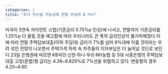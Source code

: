 ```yaml
---
categories: j
title: "추가 빅스텝 가능성에 연말 주담대 8 가나"
---
```

미국이 3연속 자이언트 스텝(기준금리 0.75%p 인상)에 나서고, 연말까지 기준금리를 1.25%p 더 올릴 것을 예고함에 따라 우리나라도 큰 폭의 금리인상이 불가피해졌다.이에 따라 연말 주택담보대출(이하 주담대) 금리가 7%를 넘어 8%대에 이를 것이라는 우려 섞인 전망이 나오면서 주택가격 하락 속 차주들의 이자부담은 더 늘어날 것으로 보인다.23일 은행권에 따르면 KB국민·신한·하나·우리·NH농협 등 5대 시중은행의 주택담보대출 고정(혼합)형 금리는 4.38~6.829%로 7%선을 위협하고 있다. 변동형의 경우 4.20~6.60